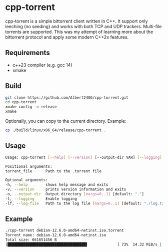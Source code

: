 # cpp-torrent

cpp-torrent is a simple bittorrent client written in C++.
It support only leeching (no seeding) and works with both TCP and UDP trackers. Multi-file torrents are supported.
This was my attempt of learning more about the bittorrent protocol and apply some modern C++2x features.

## Requirements

- c++23 compiler (e.g. gcc 14)
- xmake

## Build

```bash
git clone https://github.com/Albert24GG/cpp-torrent.git
cd cpp-torrent
xmake config -m release
xmake
```

Optionally, you can copy to the current directory. Example:

```bash
cp ./build/linux/x86_64/release/cpp-torrent .
```

## Usage

```bash
Usage: cpp-torrent [--help] [--version] [--output-dir VAR] [--logging] [--log-file VAR] torrent_file

Positional arguments:
torrent_file      Path to the .torrent file

Optional arguments:
-h, --help        shows help message and exits
-v, --version     prints version information and exits
-o, --output-dir  Output directory [nargs=0..1] [default: "."]
-l, --logging     Enable logging
-lf, --log-file   Path to the log file [nargs=0..1] [default: "./log.txt"]
```

## Example

```bash
./cpp-torrent debian-12.6.0-amd64-netinst.iso.torrent
Torrent name: debian-12.6.0-amd64-netinst.iso
Total size: 661651456 B
[███████████████████████████████████▌             ] 73%  14.32 MiB/s | ETA: 11s | Peers: 35

```
